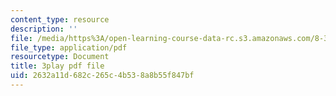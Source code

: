 ```yaml
---
content_type: resource
description: ''
file: /media/https%3A/open-learning-course-data-rc.s3.amazonaws.com/8-333-statistical-mechanics-i-statistical-mechanics-of-particles-fall-2013/2632a11d682c265c4b538a8b55f847bf_I_LcUur7quE.pdf
file_type: application/pdf
resourcetype: Document
title: 3play pdf file
uid: 2632a11d-682c-265c-4b53-8a8b55f847bf
---
```

